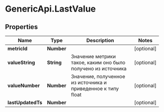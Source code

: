 # GenericApi.LastValue

## Properties

Name | Type | Description | Notes
------------ | ------------- | ------------- | -------------
**metricId** | **Number** |  | [optional] 
**valueString** | **String** | Значение метрики такое, каким оно было получено из источника | [optional] 
**valueNumber** | **Number** | Значение, полученное из источника и приведенное к типу float | [optional] 
**lastUpdatedTs** | **Number** |  | [optional] 


